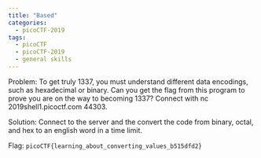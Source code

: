 ```yaml
---
title: "Based"
categories:
  - picoCTF-2019
tags:
  - picoCTF
  - picoCTF-2019
  - general skills
---
```


Problem: To get truly 1337, you must understand different data encodings, such as hexadecimal or binary. Can you get the flag from this program to prove you are on the way to becoming 1337? Connect with nc 2019shell1.picoctf.com 44303.

Solution: Connect to the server and the convert the code from binary, octal, and hex to an english word in a time limit. 


Flag: ```picoCTF{learning_about_converting_values_b515dfd2}```